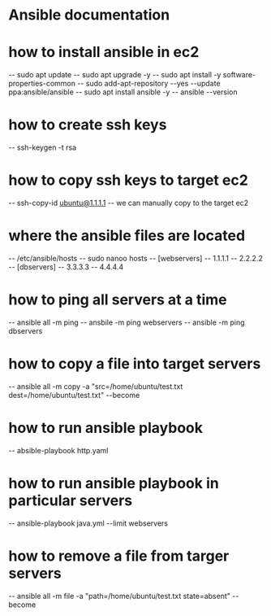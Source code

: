 # Ansible documentation

# how to install ansible in ec2
-- sudo apt update
-- sudo apt upgrade -y
-- sudo apt install -y software-properties-common
-- sudo add-apt-repository --yes --update ppa:ansible/ansible
-- sudo apt install ansible -y
-- ansible --version

# how to create ssh keys
-- ssh-keygen -t rsa

# how to copy ssh keys to target ec2
-- ssh-copy-id ubuntu@1.1.1.1
-- we can manually copy to the target ec2

# where the ansible files are located
-- /etc/ansible/hosts
-- sudo nanoo hosts
-- [webservers]
  -- 1.1.1.1
  -- 2.2.2.2
-- [dbservers]
  -- 3.3.3.3
  -- 4.4.4.4

# how to ping all servers at a time
-- ansible all -m ping 
-- ansbile -m ping webservers
-- ansible -m ping dbservers

# how to copy a file into target servers
-- ansible all -m copy -a "src=/home/ubuntu/test.txt dest=/home/ubuntu/test.txt" --become

# how to run ansible playbook
-- absible-playbook http.yaml

# how to run ansible playbook in particular servers
-- ansible-playbook java.yml --limit webservers


# how to remove a file from targer servers
-- ansible all -m file -a "path=/home/ubuntu/test.txt state=absent" --become


